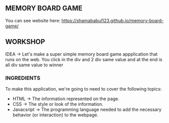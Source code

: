 MEMORY BOARD GAME
-------------

You can see website here: https://shamababul123.github.io/memory-board-game/

## WORKSHOP

IDEA -> Let's make a super simple memory board game appplication that runs on the web. You click in the div and 2 div same value and at the end is all div same value to winner
### INGREDIENTS
To make this application, we're going to need to cover the following topics:
  * HTML -> The information represented on the page.
  * CSS -> The style or look of the information.
  * Javacsript -> The programming language needed to add the necessary behavior (or interaction) to the webpage.
